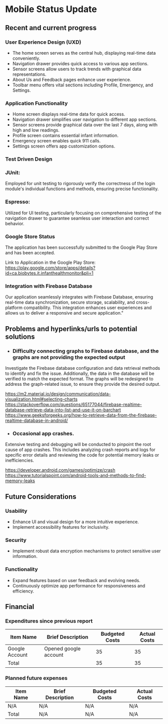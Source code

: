 # Mobile Status Update
## Recent and current progress
### User Experience Design (UXD)
- The home screen serves as the central hub, displaying real-time data conveniently.
- Navigation drawer provides quick access to various app sections.
- Sensor screens allow users to track trends with graphical data representations.
- About Us and Feedback pages enhance user experience.
- Toolbar menu offers vital sections including Profile, Emergency, and Settings.

### Application Functionality
- Home screen displays real-time data for quick access.
- Navigation drawer simplifies user navigation to different app sections.
- Sensor screens provide graphical data over the last 7 days, along with high and low readings.
- Profile screen contains essential infant information.
- Emergency screen enables quick 911 calls.
- Settings screen offers app customization options.

### Test Driven Design
### JUnit: 
Employed for unit testing to rigorously verify the correctness of the login module's individual functions and methods, ensuring precise functionality.

### Espresso: 
Utilized for UI testing, particularly focusing on comprehensive testing of the navigation drawer to guarantee seamless user interaction and correct behavior.

### Google Store Status
The application has been successfully submitted to the Google Play Store and has been accepted.

Link to Application in the Google Play Store: https://play.google.com/store/apps/details?id=ca.biobytes.it.infanthealthmonitor&pli=1

### Integration with Firebase Database
Our application seamlessly integrates with Firebase Database, ensuring real-time data synchronization, secure storage, scalability, and cross-platform compatibility. This integration enhances user experiences and allows us to deliver a responsive and secure application."


## Problems and hyperlinks/urls to potential solutions

- ### Difficulty connecting graphs to Firebase database, and the graphs are not providing the expected output
Investigate the Firebase database configuration and data retrieval methods to identify and fix the issue. Additionally, the data in the database will be verified to match the expected format. The graphs will be redesigned to address the graph-related issue,  to ensure they provide the desired output.

https://m2.material.io/design/communication/data-visualization.html#selecting-charts
https://stackoverflow.com/questions/65177044/firebase-realtime-database-retrieve-data-into-list-and-use-it-on-barchart
https://www.geeksforgeeks.org/how-to-retrieve-data-from-the-firebase-realtime-database-in-android/

- ### Occasional app crashes.
Extensive testing and debugging will be conducted to pinpoint the root cause of app crashes. This includes analyzing crash reports and logs for specific error details and reviewing the code for potential memory leaks or inefficiencies.

https://developer.android.com/games/optimize/crash
https://www.tutorialspoint.com/android-tools-and-methods-to-find-memory-leaks


## Future Considerations
### Usability
- Enhance UI and visual design for a more intuitive experience.
- Implement accessibility features for inclusivity.

### Security
- Implement robust data encryption mechanisms to protect sensitive user information.

### Functionality
- Expand features based on user feedback and evolving needs.
- Continuously optimize app performance for responsiveness and efficiency.

## Financial
### Expenditures since previous report
| Item Name |Brief Description | Budgeted Costs |Actual Costs|
| -------- | -------- | -------- | ---------- |
|Google Account | Opened google account | 35 | 35 |
|Total |  | 35 | 35 |

### Planned future expenses
| Item Name |Brief Description | Budgeted Costs |Actual Costs|
| -------- | -------- | -------- | ---------- |
|N/A | N/A | N/A |N/A |
|Total | N/A | N/A | N/A |

